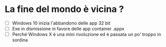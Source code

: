 #  La fine del mondo è vicina ?

- [ ] Windows 10 inizia l'abbandono delle app 32 bit
- [ ] Exe in dismissione in favore delle app container .appx
- [ ] Perché Windows X è una mini rivoluzione ed è passata un po' troppo in sordina
